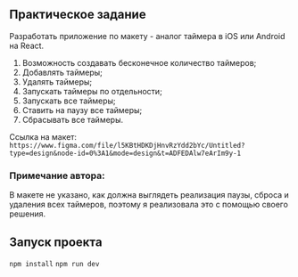## Практическое задание
Разработать приложение по макету - аналог таймера в iOS или Android на React.
1. Возможность создавать бесконечное количество таймеров;
2. Добавлять таймеры;
3. Удалять таймеры;
4. Запускать таймеры по отдельности;
5. Запускать все таймеры;
6. Ставить на паузу все таймеры;
7. Сбрасывать все таймеры.

Ссылка на макет: 
`https://www.figma.com/file/l5KBtHDKDjHnvRzYdd2bYc/Untitled?type=design&node-id=0%3A1&mode=design&t=ADFEDAlw7eArIm9y-1`
### Примечание автора:
В макете не указано, как должна выглядеть реализация паузы, сброса и удаления всех таймеров, поэтому я реализовала это с помощью своего решения.

## Запуск проекта
`npm install`
`npm run dev`
